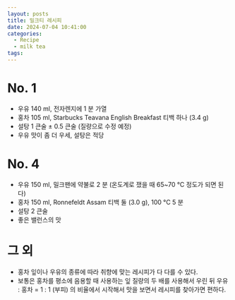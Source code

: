 ```yaml
---
layout: posts
title: 밀크티 레시피
date: 2024-07-04 10:41:00
categories:
  - Recipe
  - milk tea
tags:
---
```


# No. 1

- 우유 140 ml, 전자렌지에 1 분 가열
- 홍차 105 ml, Starbucks Teavana English Breakfast 티백 하나 (3.4 g)
- 설탕 1 큰술 $\pm$ 0.5 큰술 (질량으로 수정 예정)
- 우유 맛이 좀 더 우세, 설탕은 적당

# No. 4

- 우유 150  ml, 밀크팬에 약불로 2 분 (온도계로 쟀을 때 65~70 °C 정도가 되면 된다)
- 홍차 150 ml, Ronnefeldt Assam 티백 둘 (3.0 g), 100 °C 5 분
- 설탕 2 큰술
- 좋은 밸런스의 맛

# 그 외

- 홍차 잎이나 우유의 종류에 따라 취향에 맞는 레시피가 다 다를 수 있다.
- 보통은 홍차를 평소에 음용할 때 사용하는 잎 질량의 두 배를 사용해서 우린 뒤 우유 : 홍차 = 1 : 1 (부피) 의 비율에서 시작해서 맛을 보면서 레시피를 찾아가면 편하다.